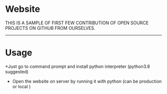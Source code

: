 # Website
THIS IS A SAMPLE OF FIRST FEW CONTRIBUTION OF OPEN SOURCE PROJECTS ON GITHUB FROM OURSELVES.

---------------------------
# Usage
*Just go to command prompt and install python interpreter (python3.8 suggested)
* Open the website on server by running it with python (can be production or local )

